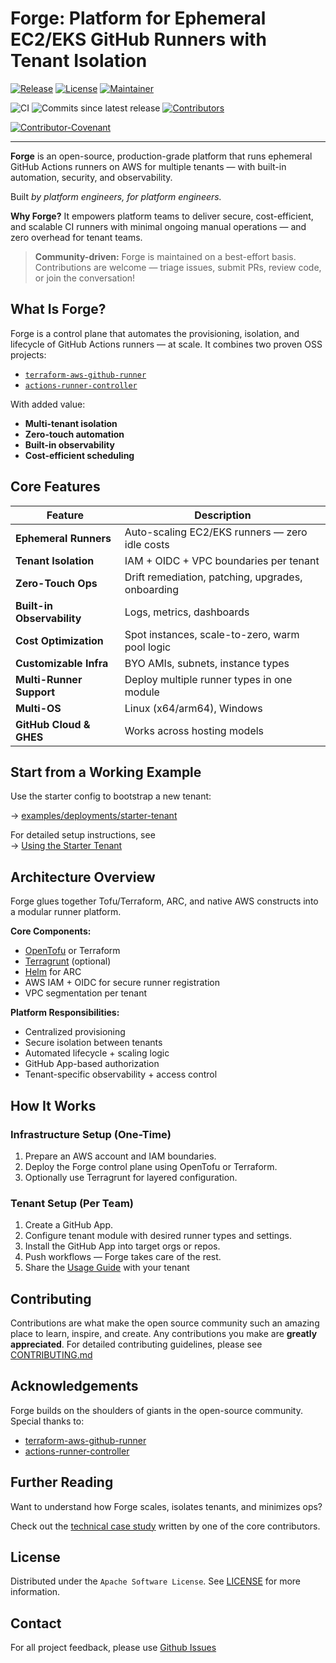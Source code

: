 # Forge: Platform for Ephemeral EC2/EKS GitHub Runners with Tenant Isolation

[![Release](https://img.shields.io/github/v/release/cisco-open/forge?display_name=tag)](https://github.com/cisco-open/forge/releases/latest/)
[![License](https://img.shields.io/github/license/cisco-open/forge)](LICENSE.md)
[![Maintainer](https://img.shields.io/badge/Maintainer-Cisco-00bceb.svg)](https://opensource.cisco.com)

![CI](https://img.shields.io/github/check-runs/cisco-open/forge/main)
![Commits since latest release](https://img.shields.io/github/commits-since/cisco-open/forge/latest)
[![Contributors](https://img.shields.io/github/contributors/cisco-open/forge)](https://github.com/cisco-open/forge/graphs/contributors)

[![Contributor-Covenant](https://img.shields.io/badge/Contributor%20Covenant-1.4-fbab2c.svg)](CODE_OF_CONDUCT.md)

---

**Forge** is an open-source, production-grade platform that runs ephemeral GitHub Actions runners on AWS for multiple tenants — with built-in automation, security, and observability.

Built *by platform engineers, for platform engineers.*

**Why Forge?**
It empowers platform teams to deliver secure, cost-efficient, and scalable CI runners with minimal ongoing manual operations — and zero overhead for tenant teams.

> **Community-driven:**
> Forge is maintained on a best-effort basis. Contributions are welcome — triage issues, submit PRs, review code, or join the conversation!


## What Is Forge?

Forge is a control plane that automates the provisioning, isolation, and lifecycle of GitHub Actions runners — at scale. It combines two proven OSS projects:

* [`terraform-aws-github-runner`](https://github.com/github-aws-runners/terraform-aws-github-runner)
* [`actions-runner-controller`](https://github.com/actions/actions-runner-controller)

With added value:

* **Multi-tenant isolation**
* **Zero-touch automation**
* **Built-in observability**
* **Cost-efficient scheduling**


## Core Features

| Feature                    | Description                                       |
| -------------------------- | ------------------------------------------------- |
| **Ephemeral Runners**      | Auto-scaling EC2/EKS runners — zero idle costs    |
| **Tenant Isolation**       | IAM + OIDC + VPC boundaries per tenant            |
| **Zero-Touch Ops**         | Drift remediation, patching, upgrades, onboarding |
| **Built-in Observability** | Logs, metrics, dashboards                         |
| **Cost Optimization**      | Spot instances, scale-to-zero, warm pool logic    |
| **Customizable Infra**     | BYO AMIs, subnets, instance types                 |
| **Multi-Runner Support**   | Deploy multiple runner types in one module        |
| **Multi-OS**               | Linux (x64/arm64), Windows                        |
| **GitHub Cloud & GHES**    | Works across hosting models                       |


## Start from a Working Example

Use the starter config to bootstrap a new tenant:

→ [examples/deployments/starter-tenant](https://github.com/cisco-open/forge/tree/main/examples/deployments/starter-tenant)

For detailed setup instructions, see  
→ [Using the Starter Tenant](./docs/configurations/using_starter_tenant.md)

## Architecture Overview

Forge glues together Tofu/Terraform, ARC, and native AWS constructs into a modular runner platform.

**Core Components:**

* [OpenTofu](https://opentofu.org/) or Terraform
* [Terragrunt](https://terragrunt.gruntwork.io/) (optional)
* [Helm](https://helm.sh/) for ARC
* AWS IAM + OIDC for secure runner registration
* VPC segmentation per tenant

**Platform Responsibilities:**

* Centralized provisioning
* Secure isolation between tenants
* Automated lifecycle + scaling logic
* GitHub App-based authorization
* Tenant-specific observability + access control


## How It Works

### Infrastructure Setup (One-Time)

1. Prepare an AWS account and IAM boundaries.
2. Deploy the Forge control plane using OpenTofu or Terraform.
3. Optionally use Terragrunt for layered configuration.

### Tenant Setup (Per Team)

1. Create a GitHub App.
2. Configure tenant module with desired runner types and settings.
3. Install the GitHub App into target orgs or repos.
4. Push workflows — Forge takes care of the rest.
5. Share the [Usage Guide](./docs/tenant-usage/) with your tenant

## Contributing

Contributions are what make the open source community such an amazing place to learn, inspire, and create. Any contributions you make are **greatly appreciated**. For detailed contributing guidelines, please see [CONTRIBUTING.md](CONTRIBUTING.md)

## Acknowledgements

Forge builds on the shoulders of giants in the open-source community. Special thanks to:

* [terraform-aws-github-runner](https://github.com/github-aws-runners/terraform-aws-github-runner)
* [actions-runner-controller](https://github.com/actions/actions-runner-controller)

## Further Reading

Want to understand how Forge scales, isolates tenants, and minimizes ops?

Check out the [technical case study](https://www.linkedin.com/pulse/forge-scalable-secure-multi-tenant-github-runner-brilhante--fyxbf) written by one of the core contributors.

## License

Distributed under the `Apache Software License`. See [LICENSE](LICENSE) for more information.

## Contact

For all project feedback, please use [Github Issues](https://github.com/cisco-open/forge/issues)
